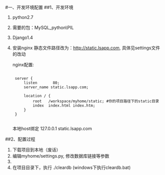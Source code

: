 #一、开发环境配置
##1、开发环境
1. python2.7
2. 需要的包：MySQL_python\PIL
3. Django1.4
4. 安装nginx
 静态文件路径改为：http://static.lsapp.com, 具体见settings文件的改动

	nginx配置:
	<pre><code>
 	server {
        listen       80;
        server_name static.lsapp.com;
 
        location / {
            root   /workspace/myhome/static; #你的项目路径下的static目录
            index  index.html index.htm;
        }
    }
 	</code></pre>

	本地host绑定
	127.0.0.1 static.lsapp.com

##2、配置过程
1. 下载项目到本地（废话）
2. 编辑myhome/settings.py, 修改数据库链接等参数
3. 
4. 在项目目录下，执行 ./cleardb (windows下执行cleardb.bat)
